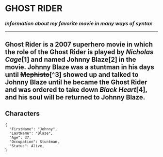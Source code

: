 # **GHOST RIDER**
### _Information about my favorite movie in many ways of syntax_
---
**Ghost Rider** is a 2007 superhero movie in which the role of the Ghost Rider is played by **_Nicholas Cage_**[1] and named **Johnny Blaze**[2] in the movie. Johnny Blaze was a stuntman in his days until ~~Mephisto~~[^3] showed up and talked to Johnny Blaze until he became the **Ghost Rider** and was ordered to take down _Black Heart_[4], and his soul will be returned to Johnny Blaze.
---
## Characters
```
{
  "FirstName": "Johnny",
  "LastName": "Blaze",
  "Age": 37,
  "Occupation": Stuntman,
  "Status": Alive,
}
```
